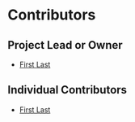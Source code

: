 # Contributors

## Project Lead or Owner

* [First Last](https://github.com/ghusername)

## Individual Contributors

* [First Last](https://github.com/ghusername)